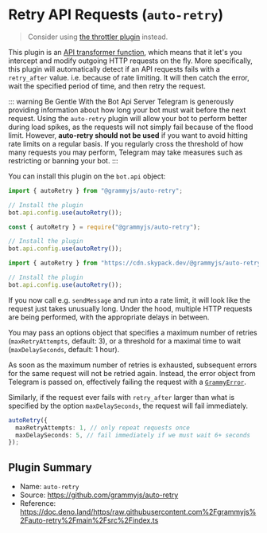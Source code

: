 # Retry API Requests (`auto-retry`)

> Consider using [the throttler plugin](./transformer-throttler.md) instead.

This plugin is an [API transformer function](/advanced/transformers.md), which means that it let's you intercept and modify outgoing HTTP requests on the fly.
More specifically, this plugin will automatically detect if an API requests fails with a `retry_after` value. i.e. because of rate limiting.
It will then catch the error, wait the specified period of time, and then retry the request.

::: warning Be Gentle With the Bot Api Server
Telegram is generously providing information about how long your bot must wait before the next request.
Using the `auto-retry` plugin will allow your bot to perform better during load spikes, as the requests will not simply fail because of the flood limit.
However, **auto-retry should not be used** if you want to avoid hitting rate limits on a regular basis.
If you regularly cross the threshold of how many requests you may perform, Telegram may take measures such as restricting or banning your bot.
:::

You can install this plugin on the `bot.api` object:

<CodeGroup>
  <CodeGroupItem title="TS" active>

```ts
import { autoRetry } from "@grammyjs/auto-retry";

// Install the plugin
bot.api.config.use(autoRetry());
```

</CodeGroupItem>
 <CodeGroupItem title="JS">

```js
const { autoRetry } = require("@grammyjs/auto-retry");

// Install the plugin
bot.api.config.use(autoRetry());
```

</CodeGroupItem>
 <CodeGroupItem title="Deno">

```ts
import { autoRetry } from "https://cdn.skypack.dev/@grammyjs/auto-retry?dts";

// Install the plugin
bot.api.config.use(autoRetry());
```

</CodeGroupItem>
</CodeGroup>

If you now call e.g. `sendMessage` and run into a rate limit, it will look like the request just takes unusually long.
Under the hood, multiple HTTP requests are being performed, with the appropriate delays in between.

You may pass an options object that specifies a maximum number of retries (`maxRetryAttempts`, default: 3), or a threshold for a maximal time to wait (`maxDelaySeconds`, default: 1 hour).

As soon as the maximum number of retries is exhausted, subsequent errors for the same request will not be retried again.
Instead, the error object from Telegram is passed on, effectively failing the request with a [`GrammyError`](/guide/errors.html#the-grammyerror-object).

Similarly, if the request ever fails with `retry_after` larger than what is specified by the option `maxDelaySeconds`, the request will fail immediately.

```ts
autoRetry({
  maxRetryAttempts: 1, // only repeat requests once
  maxDelaySeconds: 5, // fail immediately if we must wait 6+ seconds
});
```

## Plugin Summary

- Name: `auto-retry`
- Source: <https://github.com/grammyjs/auto-retry>
- Reference: <https://doc.deno.land/https/raw.githubusercontent.com%2Fgrammyjs%2Fauto-retry%2Fmain%2Fsrc%2Findex.ts>
